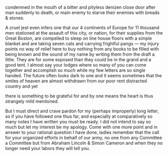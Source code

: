 condemned in the mouth of a bitter and
pityless denizen close door after man
suddenly to death, or main enemy to
starve their enemies with breads
& stones.

A cruel jest even infers
one that our 4 continents of Europe for
11 thousand men stationed at the assault
of this city, or nation, for their supplies
from the Great Boston, are compelled to
sleep on line house floors with a simple
blanket and are taking seven cats and
carrying frightful pangs — my injury
points no way of relief here to buy nothing
from any books to be filled with being known
and the sound of my name by writing
them from the draft a little. They are for
some exposed than they could be in the grand
and a good tent. I almost say your
lodges where so many of you can come together
and accomplish so much while my few letters
are so single handed. The future often looks
dark to one and it seems sometimes that the
smiles of heaven are almost withdrawn from
our poor rent distracted country and yet

there is something to be grateful for and
by one means the heart is thus strangely mild
mentioned.

But I must direct and crave pardon for my
(perhaps improperly) long letter, so if you have
followed one thus far, and especially at comparatively
so many notes I have written you must be
ready. I did not intend to say so much
but let my interest be my apology. Come with one
more point and in answer to your rational
question I have done, ladies remember that the
call for your organized efforts in behalf of our
army, no one from any Committee a Committee
but from Abraham Lincoln & Simon Cameron
and when they no longer need your labors they
will tell you.